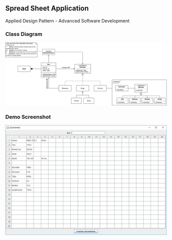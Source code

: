 ## Spread Sheet Application

Applied Design Pattern - Advanced Software Development

### Class Diagram
![Class Diagram](https://raw.githubusercontent.com/maithangit/SpreadSheet/master/Documents/class_diagram.png)

### Demo Screenshot
![Screenshot](https://raw.githubusercontent.com/maithangit/SpreadSheet/master/Documents/sample_screenshot.JPG)
